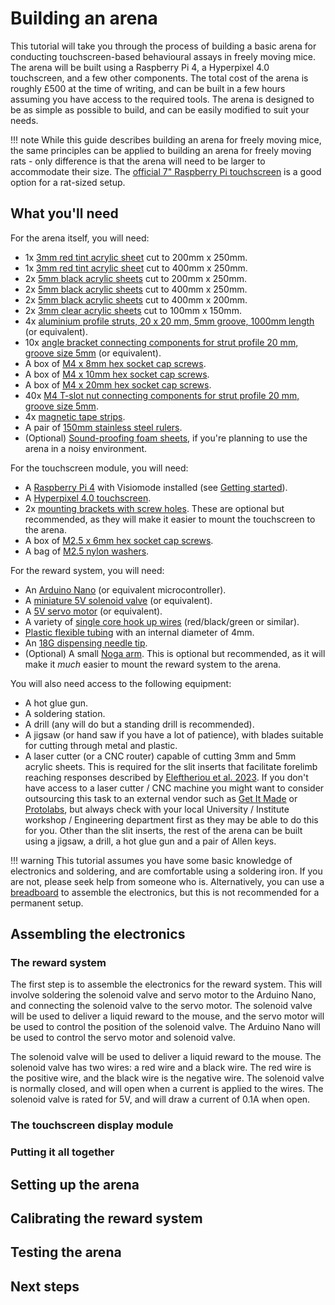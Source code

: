 # Building an arena

This tutorial will take you through the process of building a basic arena for conducting touchscreen-based behavioural assays in freely moving mice. The arena will be built using a Raspberry Pi 4, a Hyperpixel 4.0 touchscreen, and a few other components. The total cost of the arena is roughly £500 at the time of writing, and can be built in a few hours assuming you have access to the required tools. The arena is designed to be as simple as possible to build, and can be easily modified to suit your needs.

!!! note
    While this guide describes building an arena for freely moving mice, the same principles can be applied to building an arena for freely moving rats - only difference is that the arena will need to be larger to accommodate their size. The [official 7" Raspberry Pi touchscreen](https://www.raspberrypi.org/products/raspberry-pi-touch-display/) is a good option for a rat-sized setup.

## What you'll need

For the arena itself, you will need:

- 1x [3mm red tint acrylic sheet](https://www.sheetplastics.co.uk/3mm-red-tint-acrylic-sheet-cut-to-size) cut to 200mm x 250mm.
- 1x [3mm red tint acrylic sheet](https://www.sheetplastics.co.uk/3mm-red-tint-acrylic-sheet-cut-to-size) cut to 400mm x 250mm.
- 2x [5mm black acrylic sheets](https://www.sheetplastics.co.uk/5mm-black-acrylic-sheet-cut-to-size) cut to 200mm x 250mm.
- 2x [5mm black acrylic sheets](https://www.sheetplastics.co.uk/5mm-black-acrylic-sheet-cut-to-size) cut to 400mm x 250mm.
- 2x [5mm black acrylic sheets](https://www.sheetplastics.co.uk/5mm-black-acrylic-sheet-cut-to-size) cut to 400mm x 200mm.
- 2x [3mm clear acrylic sheets](https://www.sheetplastics.co.uk/3mm-clear-acrylic-sheet-cut-to-size) cut to 100mm x 150mm.
- 4x [aluminium profile struts, 20 x 20 mm, 5mm groove, 1000mm length](https://uk.rs-online.com/web/p/tubing-and-profile-struts/8508476?gb=s) (or equivalent).
- 10x [angle bracket connecting components for strut profile 20 mm, groove size 5mm](https://uk.rs-online.com/web/p/connecting-components/1809136?gb=s) (or equivalent).
- A box of [M4 x 8mm hex socket cap screws](https://uk.rs-online.com/web/p/socket-screws/4679852?gb=s).
- A box of [M4 x 10mm hex socket cap screws](https://uk.rs-online.com/web/p/socket-screws/4679874?gb=s).
- A box of [M4 x 20mm hex socket cap screws](https://uk.rs-online.com/web/p/socket-screws/4679903?gb=s).
- 40x [M4 T-slot nut connecting components for strut profile 20 mm, groove size 5mm](https://uk.rs-online.com/web/p/connecting-components/1809106?gb=s).
- 4x [magnetic tape strips](https://uk.rs-online.com/web/p/magnetic-tapes/0846339?gb=s).
- A pair of [150mm stainless steel rulers](https://uk.rs-online.com/web/p/rulers/2197001?gb=s).
- (Optional) [Sound-proofing foam sheets](https://uk.rs-online.com/web/p/acoustic-insulation/0293142?gb=s), if you're planning to use the arena in a noisy environment.

For the touchscreen module, you will need:

- A [Raspberry Pi 4](https://www.raspberrypi.org/products/raspberry-pi-4-model-b/) with Visiomode installed (see [Getting started](index.md)).
- A [Hyperpixel 4.0 touchscreen](https://shop.pimoroni.com/products/hyperpixel-4).
- 2x [mounting brackets with screw holes](https://uk.rs-online.com/web/p/enclosure-mounting/7491686?gb=s). These are optional but recommended, as they will make it easier to mount the touchscreen to the arena.
- A box of [M2.5 x 6mm hex socket cap screws](https://uk.rs-online.com/web/p/socket-screws/4733423?gb=s).
- A bag of [M2.5 nylon washers](https://uk.rs-online.com/web/p/washers/2326898?gb=s).

For the reward system, you will need:

- An [Arduino Nano](https://store.arduino.cc/products/arduino-nano) (or equivalent microcontroller).
- A [miniature 5V solenoid valve](https://www.amazon.co.uk/dp/B07VLW5FTD/ref=sspa_dk_detail_4?psc=1&pd_rd_i=B07VLW5FTD&pd_rd_w=s46ZF&content-id=amzn1.sym.84ea1bf1-65a8-4363-b8f5-f0df58cbb686&pf_rd_p=84ea1bf1-65a8-4363-b8f5-f0df58cbb686&pf_rd_r=7GBV4VK4SCAV5XZ4HGCZ&pd_rd_wg=QdAGE&pd_rd_r=cd42e971-4676-4cb5-b177-0adfc4fca472&s=diy&sp_csd=d2lkZ2V0TmFtZT1zcF9kZXRhaWw) (or equivalent).
- A [5V servo motor](https://thepihut.com/products/towerpro-servo-motor-sg90-digital) (or equivalent).
- A variety of [single core hook up wires](https://uk.rs-online.com/web/p/hook-up-wire/8840869?gb=s) (red/black/green or similar).
- [Plastic flexible tubing](https://uk.rs-online.com/web/p/hose-pipe-flexible-tubes/6678444?gb=s) with an internal diameter of 4mm.
- An [18G dispensing needle tip](https://www.digikey.co.uk/en/products/detail/apex-tool-group/KDS181P/4525142).
- (Optional) A small [Noga arm](https://uk.rs-online.com/web/p/bases-arms/7857844). This is optional but recommended, as it will make it _much_ easier to mount the reward system to the arena.

You will also need access to the following equipment:

- A hot glue gun.
- A soldering station.
- A drill (any will do but a standing drill is recommended).
- A jigsaw (or hand saw if you have a lot of patience), with blades suitable for cutting through metal and plastic.
- A laser cutter (or a CNC router) capable of cutting 3mm and 5mm acrylic sheets. This is required for the slit inserts that facilitate forelimb reaching responses described by [Eleftheriou et al. 2023](https://doi.org/10.1016/j.jneumeth.2022.109779). If you don't have access to a laser cutter / CNC machine you might want to consider outsourcing this task to an external vendor such as [Get It Made](https://get-it-made.co.uk) or [Protolabs](https://www.protolabs.com/en-gb/services/cnc-machining/), but always check with your local University / Institute workshop / Engineering department first as they may be able to do this for you. Other than the slit inserts, the rest of the arena can be built using a jigsaw, a drill, a hot glue gun and a pair of Allen keys.

!!! warning
    This tutorial assumes you have some basic knowledge of electronics and soldering, and are comfortable using a soldering iron. If you are not, please seek help from someone who is.
    Alternatively, you can use a [breadboard](https://learn.sparkfun.com/tutorials/how-to-use-a-breadboard/all) to assemble the electronics, but this is not recommended for a permanent setup.

## Assembling the electronics

### The reward system

The first step is to assemble the electronics for the reward system. This will involve soldering the solenoid valve and servo motor to the Arduino Nano, and connecting the solenoid valve to the servo motor. The solenoid valve will be used to deliver a liquid reward to the mouse, and the servo motor will be used to control the position of the solenoid valve. The Arduino Nano will be used to control the servo motor and solenoid valve.

The solenoid valve will be used to deliver a liquid reward to the mouse. The solenoid valve has two wires: a red wire and a black wire. The red wire is the positive wire, and the black wire is the negative wire. The solenoid valve is normally closed, and will open when a current is applied to the wires. The solenoid valve is rated for 5V, and will draw a current of 0.1A when open.

### The touchscreen display module


### Putting it all together



## Setting up the arena


## Calibrating the reward system


## Testing the arena


## Next steps
